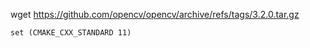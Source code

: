 wget https://github.com/opencv/opencv/archive/refs/tags/3.2.0.tar.gz
```
set (CMAKE_CXX_STANDARD 11)
```